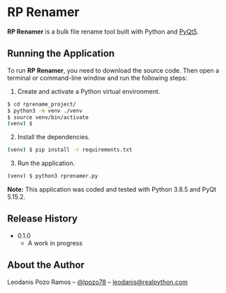 # RP Renamer

**RP Renamer** is a bulk file rename tool built with Python and [PyQt5](https://www.riverbankcomputing.com/static/Docs/PyQt5/index.html).

## Running the Application

To run **RP Renamer**, you need to download the source code. Then open a terminal or command-line window and run the following steps:

1. Create and activate a Python virtual environment.

```sh
$ cd rprename_project/
$ python3 -m venv ./venv
$ source venv/bin/activate
(venv) $
```

2. Install the dependencies.

```sh
(venv) $ pip install -r requirements.txt
```

3. Run the application.

```sh
(venv) $ python3 rprenamer.py
```

**Note:** This application was coded and tested with Python 3.8.5 and PyQt 5.15.2.

## Release History

- 0.1.0
  - A work in progress

## About the Author

Leodanis Pozo Ramos – [@lpozo78](https://twitter.com/lpozo78) – leodanis@realpython.com
